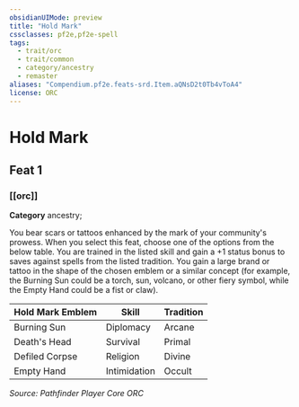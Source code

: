 ```yaml
---
obsidianUIMode: preview
title: "Hold Mark"
cssclasses: pf2e,pf2e-spell
tags:
  - trait/orc
  - trait/common
  - category/ancestry
  - remaster
aliases: "Compendium.pf2e.feats-srd.Item.aQNsD2t0Tb4vToA4"
license: ORC
---
```

# Hold Mark
## Feat 1
### [[orc]]

**Category** ancestry; 




You bear scars or tattoos enhanced by the mark of your community's prowess. When you select this feat, choose one of the options from the below table. You are trained in the listed skill and gain a +1 status bonus to saves against spells from the listed tradition. You gain a large brand or tattoo in the shape of the chosen emblem or a similar concept (for example, the Burning Sun could be a torch, sun, volcano, or other fiery symbol, while the Empty Hand could be a fist or claw).

| Hold Mark Emblem | Skill | Tradition |
| --- | --- | --- |
| Burning Sun | Diplomacy | Arcane |
| Death's Head | Survival | Primal |
| Defiled Corpse | Religion | Divine |
| Empty Hand | Intimidation | Occult |

*Source: Pathfinder Player Core*
*ORC*